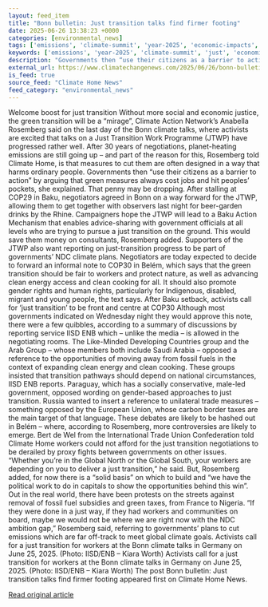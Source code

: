 ```yaml
---
layout: feed_item
title: "Bonn bulletin: Just transition talks find firmer footing"
date: 2025-06-26 13:38:23 +0000
categories: [environmental_news]
tags: ['emissions', 'climate-summit', 'year-2025', 'economic-impacts', 'climate-costs', 'cop29', 'fossil-fuels']
keywords: ['emissions', 'year-2025', 'climate-summit', 'just', 'economic-impacts', 'climate-costs', 'bonn', 'bulletin']
description: "Governments then “use their citizens as a barrier to action” by arguing that green measures always cost jobs and hit peoples’ pockets, she explained"
external_url: https://www.climatechangenews.com/2025/06/26/bonn-bulletin-just-transition-talks-find-firmer-footing/
is_feed: true
source_feed: "Climate Home News"
feed_category: "environmental_news"
---
```


Welcome boost for just transition Without more social and economic justice, the green transition will be a “mirage”, Climate Action Network’s Anabella Rosemberg said on the last day of the Bonn climate talks, where activists are excited that talks on a Just Transition Work Programme (JTWP) have progressed rather well. After 30 years of negotiations, planet-heating emissions are still going up &#8211; and part of the reason for this, Rosemberg told Climate Home, is that measures to cut them are often designed in a way that harms ordinary people. Governments then “use their citizens as a barrier to action” by arguing that green measures always cost jobs and hit peoples’ pockets, she explained. That penny may be dropping. After stalling at COP29 in Baku, negotiators agreed in Bonn on a way forward for the JTWP, allowing them to get together with observers last night for beer-garden drinks by the Rhine. Campaigners hope the JTWP will lead to a Baku Action Mechanism that enables advice-sharing with government officials at all levels who are trying to pursue a just transition on the ground. This would save them money on consultants, Rosemberg added. Supporters of the JTWP also want reporting on just-transition progress to be part of governments’ NDC climate plans. Negotiators are today expected to decide to forward an informal note to COP30 in Belém, which says that the green transition should be fair to workers and protect nature, as well as advancing clean energy access and clean cooking for all. It should also promote gender rights and human rights, particularly for Indigenous, disabled, migrant and young people, the text says. After Baku setback, activists call for ‘just transition’ to be front and centre at COP30 Although most governments indicated on Wednesday night they would approve this note, there were a few quibbles, according to a summary of discussions by reporting service IISD ENB which &#8211; unlike the media &#8211; is allowed in the negotiating rooms. The Like-Minded Developing Countries group and the Arab Group &#8211; whose members both include Saudi Arabia &#8211; opposed a reference to the opportunities of moving away from fossil fuels in the context of expanding clean energy and clean cooking. These groups insisted that transition pathways should depend on national circumstances, IISD ENB reports. Paraguay, which has a socially conservative, male-led government, opposed wording on gender-based approaches to just transition. Russia wanted to insert a reference to unilateral trade measures &#8211; something opposed by the European Union, whose carbon border taxes are the main target of that language. These debates are likely to be hashed out in Belém &#8211; where, according to Rosemberg, more controversies are likely to emerge. Bert de Wel from the International Trade Union Confederation told Climate Home workers could not afford for the just transition negotiations to be derailed by proxy fights between governments on other issues. &#8220;Whether you’re in the Global North or the Global South, your workers are depending on you to deliver a just transition,&#8221; he said. But, Rosemberg added, for now there is a “solid basis” on which to build and “we have the political work to do in capitals to show the opportunities behind this win”. Out in the real world, there have been protests on the streets against removal of fossil fuel subsidies and green taxes, from France to Nigeria. “If they were done in a just way, if they had workers and communities on board, maybe we would not be where we are right now with the NDC ambition gap,” Rosemberg said, referring to governments’ plans to cut emissions which are far off-track to meet global climate goals. Activists call for a just transition for workers at the Bonn climate talks in Germany on June 25, 2025. (Photo: IISD/ENB &#8211; Kiara Worth) Activists call for a just transition for workers at the Bonn climate talks in Germany on June 25, 2025. (Photo: IISD/ENB &#8211; Kiara Worth) The post Bonn bulletin: Just transition talks find firmer footing appeared first on Climate Home News.

[Read original article](https://www.climatechangenews.com/2025/06/26/bonn-bulletin-just-transition-talks-find-firmer-footing/)
